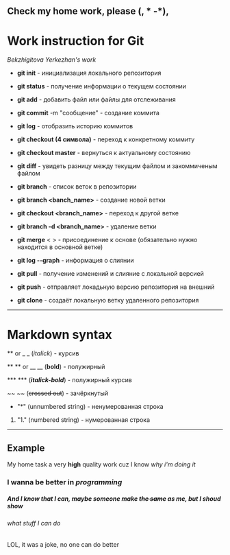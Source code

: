 ## Check my home work, please (, * -*),

# Work instruction for Git
*Bekzhigitova Yerkezhan's work*
* **git init** - инициализация локального репозитория 

* **git status** - получение информации о текущем состоянии 

* **git add** - добавить файл или файлы для отслеживания 

* **git commit** -m "сообщение" - создание коммита 

* **git log** - отобразить историю коммитов 

* **git checkout (4 символа)** - переход к конкретному коммиту

* **git checkout master** - вернуться к актуальному состоянию 

* **git diff** - увидеть разницу между текущим файлом и закоммиченым файлом

* **git branch** - список веток в репозитории

* **git branch <banch_name>** - создание новой ветки

* **git checkout <branch_name>** - переход к другой ветке

* **git branch -d <branch_name>** - удаление ветки

* **git merge** < > - присоединение к основе (обязательно нужно находится в основной ветке) 

* **git log --graph** - информация о слиянии

* **git pull** - получение изменений и слияние с локальной версией

* **git push** - отправляет локадьную версию репозитория на внешний

* **git clone** - создаёт локальную ветку удаленного репозитория 
---
# Markdown syntax 

** or _ _ (*italick*) - курсив

** ** or __ __ (**bold**) - полужирный

*** *** (***italick-bold***) - полужирный курсив

~~ ~~ (~~crossed out~~) - зачёркнутый 

* "*" (unnumbered string) - ненумерованная строка

1. "1." (numbered string) - нумерованная строка

---
## Example 

My home task a very **high** quality work cuz I know *why i'm doing it*

### I wanna be better in ***programming***

##### And I know that I can, maybe someone make ~~the same~~ as me, but I shoud show

###### what stuff I can do 

LOL, it was a joke, no one can do better